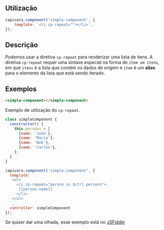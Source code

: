 ## Utilização
```js
capivara.component('simple-component', {
    template: `<li cp-repeat=""></li>`,
});
```
## Descrição

Podemos usar a diretiva `cp-repeat` para renderizar uma lista de itens. A diretiva `cp-repeat` requer uma sintaxe especial na forma de `item em itens`, em que `itens` é a lista que contém os dados de origem e `item` é um **alias** para o elemento da lista que está sendo iterado.

## Exemplos

```HTML
<simple-component></simple-component>
```

Exemplo de utilização do `cp-repeat`.

```js
class simpleComponent {
  constructor() {
    this.persons = [
      {name: 'João'},
      {name: 'Maria'},
      {name: 'Bob'},
      {name: 'Carlos'},
    ];
  }
}

capivara.component('simple-component', {
  template: `
   <ul>
     <li cp-repeat="person in $ctrl.persons">
      [[person.name]]
     </li>
   </ul>
  `,
  controller: simpleComponent
});
```
Se quiser dar uma olhada, esse exemplo está no [JSFiddle](https://jsfiddle.net/zf8gqh0d/100/)